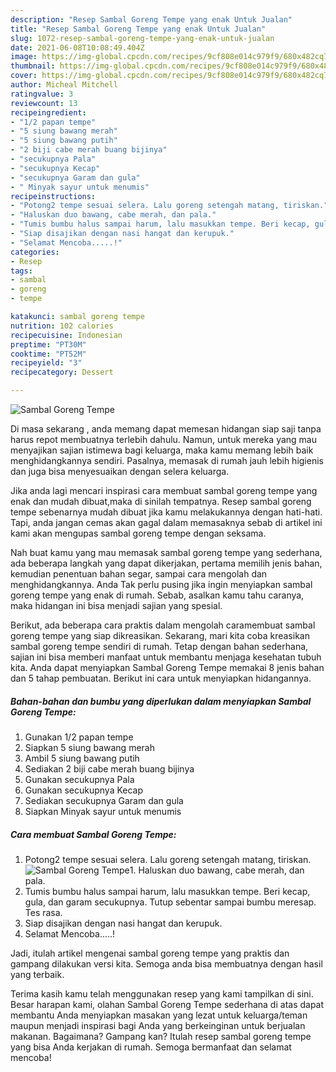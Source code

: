 ```yaml
---
description: "Resep Sambal Goreng Tempe yang enak Untuk Jualan"
title: "Resep Sambal Goreng Tempe yang enak Untuk Jualan"
slug: 1072-resep-sambal-goreng-tempe-yang-enak-untuk-jualan
date: 2021-06-08T10:08:49.404Z
image: https://img-global.cpcdn.com/recipes/9cf808e014c979f9/680x482cq70/sambal-goreng-tempe-foto-resep-utama.jpg
thumbnail: https://img-global.cpcdn.com/recipes/9cf808e014c979f9/680x482cq70/sambal-goreng-tempe-foto-resep-utama.jpg
cover: https://img-global.cpcdn.com/recipes/9cf808e014c979f9/680x482cq70/sambal-goreng-tempe-foto-resep-utama.jpg
author: Micheal Mitchell
ratingvalue: 3
reviewcount: 13
recipeingredient:
- "1/2 papan tempe"
- "5 siung bawang merah"
- "5 siung bawang putih"
- "2 biji cabe merah buang bijinya"
- "secukupnya Pala"
- "secukupnya Kecap"
- "secukupnya Garam dan gula"
- " Minyak sayur untuk menumis"
recipeinstructions:
- "Potong2 tempe sesuai selera. Lalu goreng setengah matang, tiriskan."
- "Haluskan duo bawang, cabe merah, dan pala."
- "Tumis bumbu halus sampai harum, lalu masukkan tempe. Beri kecap, gula, dan garam secukupnya. Tutup sebentar sampai bumbu meresap. Tes rasa."
- "Siap disajikan dengan nasi hangat dan kerupuk."
- "Selamat Mencoba.....!"
categories:
- Resep
tags:
- sambal
- goreng
- tempe

katakunci: sambal goreng tempe 
nutrition: 102 calories
recipecuisine: Indonesian
preptime: "PT30M"
cooktime: "PT52M"
recipeyield: "3"
recipecategory: Dessert

---
```



![Sambal Goreng Tempe](https://img-global.cpcdn.com/recipes/9cf808e014c979f9/680x482cq70/sambal-goreng-tempe-foto-resep-utama.jpg)

Di masa  sekarang , anda memang dapat memesan hidangan siap saji tanpa harus repot membuatnya terlebih dahulu. Namun, untuk mereka yang mau menyajikan sajian istimewa bagi keluarga, maka kamu memang lebih baik menghidangkannya sendiri. Pasalnya, memasak di rumah jauh lebih higienis dan juga bisa menyesuaikan dengan selera keluarga.

Jika anda lagi mencari inspirasi cara membuat sambal goreng tempe yang enak dan mudah dibuat,maka di sinilah tempatnya. Resep sambal goreng tempe  sebenarnya mudah dibuat jika kamu melakukannya dengan hati-hati. Tapi, anda jangan cemas akan gagal dalam memasaknya 
sebab di artikel ini kami akan mengupas sambal goreng tempe dengan seksama.  



Nah buat kamu yang mau memasak sambal goreng tempe yang sederhana, ada beberapa langkah yang dapat dikerjakan, pertama memilih jenis bahan, kemudian penentuan bahan segar, sampai cara mengolah dan menghidangkannya. Anda Tak perlu pusing jika ingin menyiapkan sambal goreng tempe yang enak di rumah. Sebab, asalkan kamu  tahu caranya, maka hidangan ini bisa menjadi sajian yang spesial.

Berikut, ada beberapa cara praktis  dalam mengolah caramembuat sambal goreng tempe yang siap dikreasikan. Sekarang, mari kita coba kreasikan sambal goreng tempe sendiri di rumah. Tetap dengan bahan sederhana, sajian ini bisa memberi manfaat untuk membantu menjaga kesehatan tubuh kita. Anda dapat menyiapkan Sambal Goreng Tempe memakai 8 jenis bahan dan 5 tahap pembuatan. Berikut ini cara untuk menyiapkan hidangannya.

<!--inarticleads1-->

##### Bahan-bahan dan bumbu yang diperlukan dalam menyiapkan Sambal Goreng Tempe:

1. Gunakan 1/2 papan tempe
1. Siapkan 5 siung bawang merah
1. Ambil 5 siung bawang putih
1. Sediakan 2 biji cabe merah buang bijinya
1. Gunakan secukupnya Pala
1. Gunakan secukupnya Kecap
1. Sediakan secukupnya Garam dan gula
1. Siapkan  Minyak sayur untuk menumis




<!--inarticleads2-->

##### Cara membuat Sambal Goreng Tempe:

1. Potong2 tempe sesuai selera. Lalu goreng setengah matang, tiriskan.
<img src="https://img-global.cpcdn.com/steps/101b1e2d7b8ab832/160x128cq70/sambal-goreng-tempe-langkah-memasak-1-foto.jpg" alt="Sambal Goreng Tempe">1. Haluskan duo bawang, cabe merah, dan pala.
1. Tumis bumbu halus sampai harum, lalu masukkan tempe. Beri kecap, gula, dan garam secukupnya. Tutup sebentar sampai bumbu meresap. Tes rasa.
1. Siap disajikan dengan nasi hangat dan kerupuk.
1. Selamat Mencoba.....!




Jadi, itulah artikel mengenai  sambal goreng tempe  yang praktis dan gampang dilakukan versi kita. Semoga anda bisa membuatnya dengan hasil yang terbaik. 

Terima kasih kamu telah menggunakan resep yang kami tampilkan di sini. Besar harapan kami, olahan  Sambal Goreng Tempe sederhana di atas dapat membantu Anda menyiapkan masakan yang lezat untuk keluarga/teman maupun menjadi inspirasi bagi Anda yang berkeinginan untuk berjualan makanan. Bagaimana? Gampang kan? Itulah resep sambal goreng tempe yang bisa Anda kerjakan di rumah. Semoga bermanfaat dan selamat mencoba!

